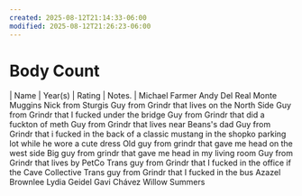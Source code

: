 ```yaml
---
created: 2025-08-12T21:14:33-06:00
modified: 2025-08-12T21:26:23-06:00
---
```


# Body Count

| Name                  | Year(s)         | Rating | Notes.    |
Michael Farmer
Andy Del Real
Monte Muggins
Nick from Sturgis
Guy from Grindr that lives on the North Side
Guy from Grindr that I fucked under the bridge
Guy from Grindr that did a fuckton of meth
Guy from Grindr that lives near Beans's dad
Guy from Grindr that i fucked in the back of a classic mustang in the shopko parking lot while he wore a cute dress
Old guy from grindr that gave me head on the west side
Big guy from grindr that gave me head in my living room
Guy from Grindr that lives by PetCo
Trans guy from Grindr that I fucked in the office if the Cave Collective
Trans guy from Grindr that I fucked in the bus
Azazel Brownlee
Lydia Geidel
Gavi Chávez
Willow Summers
